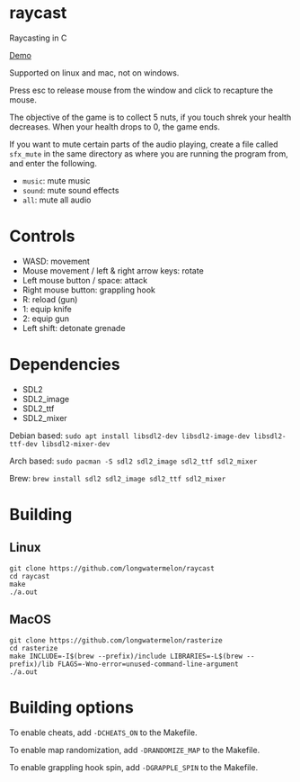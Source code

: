 # raycast
Raycasting in C

[Demo](https://longwatermelon.github.io/raycast)

Supported on linux and mac, not on windows.

Press esc to release mouse from the window and click to recapture the mouse.

The objective of the game is to collect 5 nuts, if you touch shrek your health decreases. When your health drops to 0, the game ends.

If you want to mute certain parts of the audio playing, create a file called `sfx_mute` in the same directory as where you are running the program from, and enter the following.

* `music`: mute music
* `sound`: mute sound effects
* `all`: mute all audio

# Controls
* WASD: movement
* Mouse movement / left & right arrow keys: rotate
* Left mouse button / space: attack
* Right mouse button: grappling hook
* R: reload (gun)
* 1: equip knife
* 2: equip gun
* Left shift: detonate grenade

# Dependencies

* SDL2
* SDL2_image
* SDL2_ttf
* SDL2_mixer

Debian based: `sudo apt install libsdl2-dev libsdl2-image-dev libsdl2-ttf-dev libsdl2-mixer-dev`

Arch based: `sudo pacman -S sdl2 sdl2_image sdl2_ttf sdl2_mixer`

Brew: `brew install sdl2 sdl2_image sdl2_ttf sdl2_mixer`

# Building

## Linux
```
git clone https://github.com/longwatermelon/raycast
cd raycast
make
./a.out
```

## MacOS
```
git clone https://github.com/longwatermelon/rasterize
cd rasterize
make INCLUDE=-I$(brew --prefix)/include LIBRARIES=-L$(brew --prefix)/lib FLAGS=-Wno-error=unused-command-line-argument
./a.out
```

# Building options
To enable cheats, add `-DCHEATS_ON` to the Makefile.

To enable map randomization, add `-DRANDOMIZE_MAP` to the Makefile.

To enable grappling hook spin, add `-DGRAPPLE_SPIN` to the Makefile.

